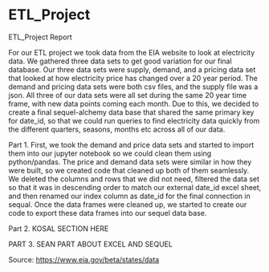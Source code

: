 # ETL_Project
ETL_Project Report

For our ETL project we took data from the EIA website to look at electricity data. We gathered three data sets to get good variation for our final database. Our three data sets were supply, demand, and a pricing data set that looked at how electricity price has changed over a 20 year period. The demand and pricing data sets were both csv files, and the supply file was a json. All three of our data sets were all set during the same 20 year time frame, with new data points coming each month. Due to this, we decided to create a final sequel-alchemy data base that shared the same primary key for date_id, so that we could run queries to find electricity data quickly from the different quarters, seasons, months etc across all of our data. 


Part 1. 
First, we took the demand and price data sets and started to import them into our jupyter notebook so we could clean them using python/pandas. The price and demand data sets were similar in how they were built, so we created code that cleaned up both of them seamlessly. We deleted the columns and rows that we did not need, filtered the data set so that it was in descending order to match our external date_id excel sheet, and then renamed our index column as date_id for the final connection in sequal. Once the data frames were cleaned up, we started to create our code to export these data frames into our sequel data base.  


Part 2. KOSAL SECTION HERE


PART 3. SEAN PART ABOUT EXCEL AND SEQUEL


Source: https://www.eia.gov/beta/states/data
